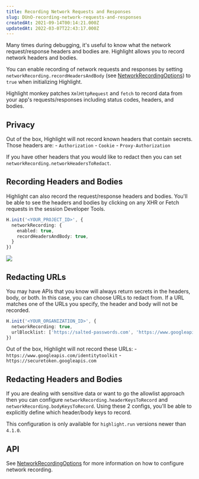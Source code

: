 ```yaml
---
title: Recording Network Requests and Responses
slug: DUnO-recording-network-requests-and-responses
createdAt: 2021-09-14T00:14:21.000Z
updatedAt: 2022-03-07T22:43:17.000Z
---
```


Many times during debugging, it's useful to know what the network request/response headers and bodies are. Highlight allows you to record network headers and bodies.

You can enable recording of network requests and responses by setting `networkRecording.recordHeadersAndBody` (see [NetworkRecordingOptions](/api/h-init/network-recording-options)) to `true` when initializing Highlight.

Highlight monkey patches `XmlHttpRequest` and `fetch` to record data from your app's requests/responses including status codes, headers, and bodies.

## Privacy

Out of the box, Highlight will not record known headers that contain secrets. Those headers are:
\- `Authorization`
\- `Cookie`
\- `Proxy-Authorization`

If you have other headers that you would like to redact then you can set `networkRecording.networkHeadersToRedact`.

## Recording Headers and Bodies

Highlight can also record the request/response headers and bodies. You'll be able to see the headers and bodies by clicking on any XHR or Fetch requests in the session Developer Tools.

```typescript
H.init('<YOUR_PROJECT_ID>', {
  networkRecording: {
    enabled: true,
    recordHeadersAndBody: true,
  }
})
```

![](https://archbee-image-uploads.s3.amazonaws.com/XPwQFz8tul7ogqGkmtA0y/HMhiHwF_jifyGh-RXMJHk_network-recording.gif)



## Redacting URLs

You may have APIs that you know will always return secrets in the headers, body, or both. In this case, you can choose URLs to redact from. If a URL matches one of the URLs you specify, the header and body will not be recorded.

```typescript
H.init('<YOUR_ORGANIZATION_ID>', {
  networkRecording: true,
  urlBlocklist: ['https://salted-passwords.com', 'https://www.googleapis.com/identitytoolkit', 'https://securetoken.googleapis.com']
})
```

Out of the box, Highlight will not record these URLs:
\- `https://www.googleapis.com/identitytoolkit`
\- `https://securetoken.googleapis.com`

## Redacting Headers and Bodies

If you are dealing with sensitive data or want to go the allowlist approach then you can configure `networkRecording.headerKeysToRecord` and `networkRecording.bodyKeysToRecord`. Using these 2 configs, you'll be able to explicitly define which header/body keys to record.

This configuration is only available for `highlight.run` versions newer than `4.1.0`.

## API

See [NetworkRecordingOptions](/api/h-init/network-recording-options) for more information on how to configure network recording.

